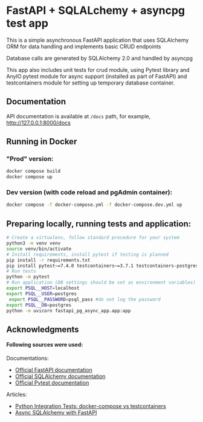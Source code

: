 # FastAPI + SQLALchemy + asyncpg test app

This is a simple asynchronous FastAPI application that uses SQLAlchemy ORM for data handling
and implements basic CRUD endpoints

Database calls are generated by SQLAlchemy 2.0 and handled by asyncpg

This app also includes unit tests for crud module, using Pytest library and AnyIO pytest module for async support
(installed as part of FastAPI) and testcontainers module for setting up temporary database container.

## Documentation
API documentation is available at `/docs` path, for example, http://127.0.0.1:8000/docs

## Running in Docker
### "Prod" version:
```bash
docker compose build
docker compose up
```
### Dev version (with code reload and pgAdmin container):
```bash
docker compose -f docker-compose.yml -f docker-compose.dev.yml up
```

## Preparing locally, running tests and application:
```bash
# Create a virtualenv, follow standard procedure for your system
python3 -m venv venv
source venv/bin/activate
# Install requirements, install pytest if testing is planned
pip install -r requirements.txt
pip install pytest~=7.4.0 testcontainers~=3.7.1 testcontainers-postgres
# Run tests
python -m pytest
# Run application (DB settings should be set as environment variables)
export PSQL__HOST=localhost
export PSQL__USER=postgres
 export PSQL__PASSWORD=psql_pass #do not log the password
export PSQL__DB=postgres
python -m uvicorn fastapi_pg_async_app.app:app
```


## Acknowledgments

#### Following sources were used:
Documentations:
- [Official FastAPI documentation](https://fastapi.tiangolo.com/)
- [Official SQLAlchemy documentation](https://docs.sqlalchemy.org/en/20/)
- [Official Pytest documentation](https://docs.pytest.org/en/7.1.x)

Articles:
- [Python Integration Tests: docker-compose vs testcontainers](https://medium.com/codex/python-integration-tests-docker-compose-vs-testcontainers-94986d7547ce)
- [Async SQLAlchemy with FastAPI](https://stribny.name/blog/fastapi-asyncalchemy/)